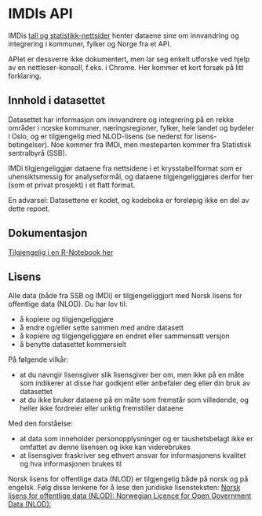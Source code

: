 # IMDIs API

IMDis [tall og statistikk-nettsider](https://www.imdi.no/tall-og-statistikk/) henter dataene sine om innvandring og integrering i kommuner, fylker og Norge fra et API. 

APIet er dessverre ikke dokumentert, men lar seg enkelt utforske ved hjelp av en nettleser-konsoll, f.eks. i Chrome. Her kommer et kort forsøk på litt forklaring. 

## Innhold i datasettet
Datasettet har informasjon om innvandrere og integrering på en rekke områder i norske kommuner, næringsregioner, fylker, hele landet og bydeler i Oslo, og er tilgjengelig med NLOD-lisens (se nederst for lisens-betingelser). Noe kommer fra IMDi, men mesteparten kommer fra Statistisk sentralbyrå (SSB).

IMDi tilgjengeliggjør dataene fra nettsidene i et krysstabellformat som er uhensiktsmessig for analyseformål, og dataene tilgjengeliggjøres derfor her (som et privat prosjekt) i et flatt format.

En advarsel: Datasettene er kodet, og kodeboka er foreløpig ikke en del av dette repoet.

## Dokumentasjon

[Tilgjengelig i en R-Notebook her](https://github.com/gardenberg/imdi_api/blob/master/imdi_api_dokumentasjon.Rmd)

## Lisens
Alle data (både fra SSB og IMDi) er tilgjengeliggjort med Norsk lisens for offentlige data (NLOD). Du har lov til:

- å kopiere og tilgjengeliggjøre
- å endre og/eller sette sammen med andre datasett
- å kopiere og tilgjengeliggjøre en endret eller sammensatt versjon
- å benytte datasettet kommersielt

På følgende vilkår:
- at du navngir lisensgiver slik lisensgiver ber om, men ikke på en måte som indikerer at disse har godkjent eller anbefaler deg eller din bruk av datasettet
- at du ikke bruker dataene på en måte som fremstår som villedende, og heller ikke fordreier eller uriktig fremstiller dataene

Med den forståelse:
- at data som inneholder personopplysninger og er taushetsbelagt ikke er omfattet av denne lisensen og ikke kan viderebrukes
- at lisensgiver fraskriver seg ethvert ansvar for informasjonens kvalitet og hva informasjonen brukes til

Norsk lisens for offentlige data (NLOD) er tilgjengelig både på norsk og på engelsk. Følg disse lenkene for å lese den juridiske lisensteksten:
[Norsk lisens for offentlige data (NLOD): ](https://data.norge.no/nlod/no/2.0)
[Norwegian Licence for Open Government Data (NLOD): ](https://data.norge.no/nlod/en/1.0)
